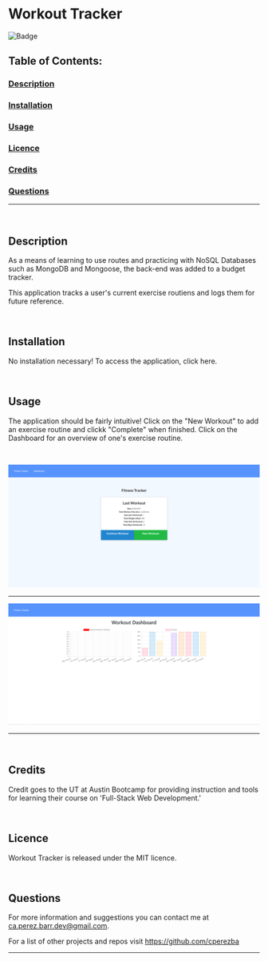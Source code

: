 # Workout Tracker
![Badge](https://img.shields.io/badge/licence-MIT-brightgreen)
## Table of Contents:

### [Description](#description-header)

### [Installation](#installation-header)

### [Usage](#usage-header)

### [Licence](#licence-header)

### [Credits](#credits-header)

### [Questions](#questions-header)

---

<br/>

## <a id="description-header"></a> Description

As a means of learning to use routes and practicing with NoSQL Databases such as MongoDB and Mongoose, the back-end was added to a budget tracker.

This application tracks a user's current exercise routiens and logs them for future reference.



<br/>

## <a id="installation-header"></a> Installation

No installation necessary! To access the application, click here.


<br/>

## <a id="usage-header"></a> Usage

The application should be fairly intuitive! Click on the "New Workout" to add an exercise routine and clickk "Complete" when finished. Click on the Dashboard for an overview of one's exercise routine. 

<br/>

![WorkoutTracker-MainPage](assets/WorkoutTracker-Main.PNG)

---

![WorkoutTracker-Dashboard](assets/WorkoutTracker-Dashboard.PNG)

---

<br/>

## <a id="credits-header"></a> Credits

Credit goes to the UT at Austin Bootcamp for providing instruction and tools for learning their course on 'Full-Stack Web Development.'


<br/>

## <a id="licence-header"></a> Licence

Workout Tracker is released under the MIT licence.



<br/>

## <a id="questions-header"></a> Questions

For more information and suggestions you can contact me at ca.perez.barr.dev@gmail.com.

For a list of other projects and repos visit https://github.com/cperezba



---
